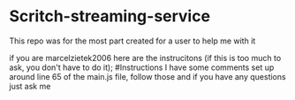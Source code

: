 # Scritch-streaming-service
This repo was for the most part created for a user to help me with it

if you are marcelzietek2006 here are the instrucitons (if this is too much to ask, you don't have to do it);
#Instructions
I have some comments set up around line 65 of the main.js file, follow those and if you have any questions just ask me
